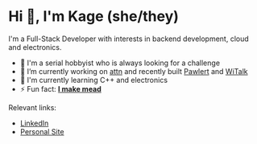 # Hi 👋, I'm Kage (she/they)

I'm a Full-Stack Developer with interests in backend development, cloud and electronics.

- 💪 I'm a serial hobbyist who is always looking for a challenge
- 🔭 I’m currently working on [attn](https://github.com/kjgamis/attn) and recently built [Pawlert](https://github.com/kjgamis/pawlert) and [WiTalk](https://github.com/kjgamis/WiTalk)
- 🌱 I'm currently learning C++ and electronics
- ⚡ Fun fact: [**I make mead**](https://www.tiktok.com/@honeybearmead)

Relevant links:
- [LinkedIn](https://linkedin.com/in/kjgamis)
- [Personal Site](https://kjgamis.com)
